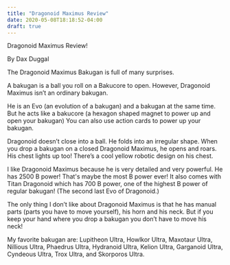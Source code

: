 ```yaml
---
title: "Dragonoid Maximus Review"
date: 2020-05-08T18:18:52-04:00
draft: true
---
```


Dragonoid Maximus
Review! 


By Dax Duggal


The Dragonoid Maximus Bakugan is full of 
many surprises. 


A bakugan is a ball you roll on a Bakucore 
to open. However, Dragonoid Maximus isn’t an 
ordinary bakugan.


He is an Evo (an evolution of a bakugan) and a bakugan 
at the same time. But he acts like a bakucore (a hexagon shaped magnet to power up and open your bakugan) 
You can also use action cards to power up your bakugan.


Dragonoid doesn’t close into a ball. He folds into an irregular shape. When you drop a bakugan on a closed Dragonoid Maximus, he opens and roars. His chest lights up too! There’s a cool yellow robotic design on 
his chest.  


 


I like Dragonoid Maximus because he is very detailed and very powerful. He has 2500 B power! That's maybe the most B power ever! It also comes with Titan Dragonoid which has 700 B power, one of the highest B power of regular bakugan! (The second last Evo of Dragonoid.)




The only thing I don’t like about Dragonoid Maximus is that he has manual parts (parts you have to move yourself), his horn and his neck. But if you keep your hand where you drop a bakugan you don’t have to move his neck!


My favorite bakugan are: Lupitheon Ultra, Howlkor Ultra, Maxotaur Ultra, Nillious Ultra, Phaedrus Ultra, Hydranoid Ultra, Kelion Ultra, Garganoid Ultra, Cyndeous Ultra, Trox Ultra, and Skorporos Ultra.
